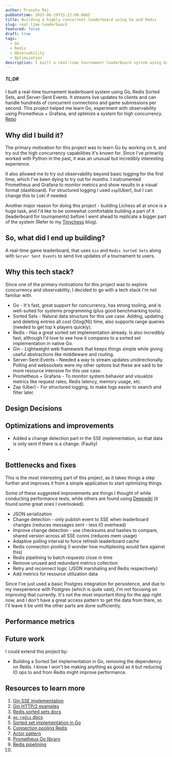 ```yaml
---
author: Pranshu Raj
pubDatetime: 2025-06-19T15:22:00.866Z
title: Building a highly concurrent leaderboard using Go and Redis
slug: real-time-leaderboard
featured: false
draft: true
tags:
  - Go
  - Redis
  - Observability
  - Optimization
description: I built a real-time tournament leaderboard system using Go, Redis Sorted Sets, and Server-Sent Events. It streams live updates to clients and can handle hundreds of concurrent connections and game submissions per second.
---
```


##### TL;DR
I built a real-time tournament leaderboard system using Go, Redis Sorted Sets, and Server-Sent Events. It streams live updates to clients and can handle hundreds of concurrent connections and game submissions per second. This project helped me learn Go, experiment with observability using Prometheus + Grafana, and optimize a system for high concurrency. [Repo](https://github.com/pranshu-raj-211/leaderboard)


## Why did I build it?
The primary motivation for this project was to learn Go by working on it, and try out the high concurrency capabilities it's known for. Since I've primarily worked with Python in the past, it was an unusual but incredibly interesting experience.

It also allowed me to try out observability beyond basic logging for the first time, which I've been dying to try out for months. I instrumented Prometheus and Grafana to monitor metrics and show results in a visual format (dashboard). For structured logging I used `zap`(Uber), but I can change this to Loki if needed.

Another major reason for doing this project - building Lichess all at once is a huge task, and I'd like to be somewhat comfortable building a part of it (leaderboard for tournaments) before I went ahead to replicate a bigger part of the system (Refer to my [Tinychess](https://blog.pranshu-raj.me/posts/designing-tinychess) blog).


## So, what did I end up building?
A real-time game leaderboard, that uses `Gin` and `Redis Sorted Sets` along with `Server Sent Events` to send live updates of a tournament to users.


## Why this tech stack?
Since one of the primary motivations for this project was to explore concurrency and observability, I decided to go with a tech stack I'm not familiar with.

- Go - It's fast, great support for concurrency, has strong tooling, and is well-suited for systems programming (plus good benchmarking tools).
- Sorted Sets - Natural data structure for this use case. Adding, updating and deleting entries all cost O(log(N)) time, also supports range queries (needed to get top k players quickly).
- Redis - Has a great sorted set implementation already. Is also incredibly fast, although I'd love to see how it compares to a sorted set implementation in native Go.
- Gin - Lightweight web framework that keeps things simple while giving useful abstractions like middleware and routing.
- Server-Sent-Events - Needed a way to stream updates unidirectionally. Polling and websockets were my other options but these are said to be more resource intensive for this use case.
- Prometheus + Grafana - To monitor system behavior and visualize metrics like request rates, Redis latency, memory usage, etc.
- Zap (Uber) - For structured logging, to make logs easier to search and filter later.


## Design Decisions



## Optimizations and improvements

- Added a change detection part in the SSE implementation, so that data is only sent if there is a change. (Faulty)
- 


## Bottlenecks and fixes
This is the most interesting part of this project, as it takes things a step further and improves it from a simple application to start optimizing things.

Some of these suggested improvements are things I thought of while conducting performance tests, while others are found using [Deepwiki](https://deepwiki.com) (it found some great ones I overlooked).

- JSON serialization
- Change detection - only publish event to SSE when leaderboard changes (reduces messages sent - less IO overhead)
- Improve change detection - use checksums and hashes to compare, shared version across all SSE conns (reduces mem usage)
- Adaptive polling interval to force refresh leaderboard cache
- Redis connection pooling (I wonder how multiplexing would fare against this)
- Redis pipelining to batch requests close in time
- Remove unused and redundant metrics collection
- Retry and reconnect logic (JSON marshaling and Redis respectively)
- Add metrics for resource utilization data

Since I've just used a basic Postgres integration for persistence, and due to my inexperience with Postgres (which is quite vast), I'm not focusing on improving that currently. It's not the most important thing for the app right now, and I don't have a great access pattern to get the data from there, so I'll leave it be until the other parts are done sufficiently.


## Performance metrics



## Future work
I could extend this project by:
- Building a Sorted Set implementation in Go, removing the dependency on Redis. I know I won't be making anything as good as it but reducing IO ops to and from Redis might improve performance.


## Resources to learn more
1. [Gin SSE implementation]()
2. [Gin HTTP/2 examples]()
3. [Redis sorted sets docs]()
4. [`go-redis` docs]()
5. [Sorted set implementation in Go]()
6. [Connection pooling Redis]()
7. [Actor pattern]()
8. [Prometheus Go library]()
9. [Redis pipelining]()
10. 